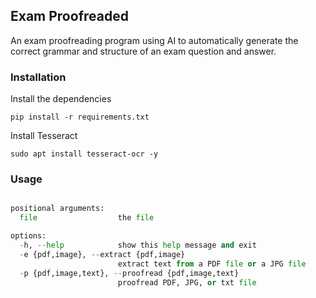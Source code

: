 ## Exam Proofreaded
An exam proofreading program using AI to automatically generate the correct grammar and structure of an exam question and answer.

### Installation
Install the dependencies
```
pip install -r requirements.txt
```

Install Tesseract
```
sudo apt install tesseract-ocr -y
```

### Usage
```main.py [-h] [-e {pdf,image}] [-p {pdf,image,text}] file

positional arguments:
  file                  the file

options:
  -h, --help            show this help message and exit
  -e {pdf,image}, --extract {pdf,image}
                        extract text from a PDF file or a JPG file
  -p {pdf,image,text}, --proofread {pdf,image,text}
                        proofread PDF, JPG, or txt file
```
